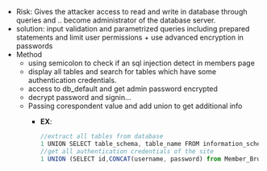 - Risk: Gives the attacker access to read and write in database through queries and .. become administrator of the database server.
- solution: input validation and parametrized queries including prepared statements  and limit user permissions + use advanced encryption in passwords
- Method
    - using semicolon to check if an sql injection detect in members page
    - display all tables and search for tables which have some authentication credentials.
    - access to db_default and get admin password encrypted
    - decrypt password and signin...
    - Passing corespondent value and add union to get additional info
        - **EX**:
            
            ```jsx
            //extract all tables from database
            1 UNION SELECT table_schema, table_name FROM information_schema.tables
            //get all authentication credentials of the site
            1 UNION (SELECT id,CONCAT(username, password) from Member_Brute_Force.db_default)--
            ```